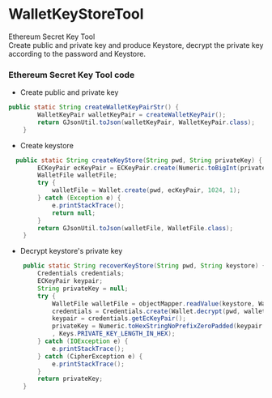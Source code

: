 # WalletKeyStoreTool
Ethereum Secret Key Tool</br>
Create public and private key and produce Keystore, decrypt the private key according to the password and Keystore.

### Ethereum Secret Key Tool code
* Create public and private key
```Java
public static String createWalletKeyPairStr() {
        WalletKeyPair walletKeyPair = createWalletKeyPair();
        return GJsonUtil.toJson(walletKeyPair, WalletKeyPair.class);
    }
```
* Create keystore

```Java
  public static String createKeyStore(String pwd, String privateKey) {
        ECKeyPair ecKeyPair = ECKeyPair.create(Numeric.toBigInt(privateKey));
        WalletFile walletFile;
        try {
            walletFile = Wallet.create(pwd, ecKeyPair, 1024, 1);
        } catch (Exception e) {
            e.printStackTrace();
            return null;
        }
        return GJsonUtil.toJson(walletFile, WalletFile.class);
    }
```
* Decrypt keystore's private key
```Java
    public static String recoverKeyStore(String pwd, String keystore) {
        Credentials credentials;
        ECKeyPair keypair;
        String privateKey = null;
        try {
            WalletFile walletFile = objectMapper.readValue(keystore, WalletFile.class);
            credentials = Credentials.create(Wallet.decrypt(pwd, walletFile));
            keypair = credentials.getEcKeyPair();
            privateKey = Numeric.toHexStringNoPrefixZeroPadded(keypair.getPrivateKey()
            , Keys.PRIVATE_KEY_LENGTH_IN_HEX);
        } catch (IOException e) {
            e.printStackTrace();
        } catch (CipherException e) {
            e.printStackTrace();
        }
        return privateKey;
    }
```

